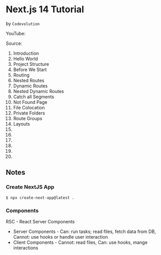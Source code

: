 # Next.js 14 Tutorial

by `Codevolution`

YouTube:

Source:

1.  Introduction
2.  Hello World
3.  Project Structure
4.  Before We Start
5.  Routing
6.  Nested Routes
7.  Dynamic Routes
8.  Nested Dynamic Routes
9.  Catch all Segments
10. Not Found Page
11. File Colocation
12. Private Folders
13. Route Groups
14. Layouts
15.
16.
17.
18.
19.
20.

## Notes

### Create NextJS App

`$ npx create-next-app@latest .`

### Components

RSC - React Server Components

- Server Components - Can: run tasks; read files, fetch data from DB, Cannot: use hooks or handle user interaction
- Client Components - Cannot: read files, Can: use hooks, mange interactions
